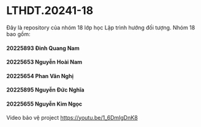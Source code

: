 # LTHDT.20241-18
Đây là repository của nhóm 18 lớp học Lập trình hướng đối tượng. Nhóm 18 bao gồm:
#### 20225893	Đinh Quang Nam
#### 20225653	Nguyễn Hoài Nam
#### 20225654	Phan Văn Nghị
#### 20225895	Nguyễn Đức Nghĩa
#### 20225655	Nguyễn Kim Ngọc


Video bảo vệ project
https://youtu.be/1_6DmIgDnK8